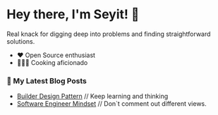 # Hey there, I'm Seyit! 👋

Real knack for digging deep into problems and finding straightforward solutions. 
- ❤️ Open Source enthusiast
- 👨🏻‍🍳 Cooking aficionado

### 📄 My Latest Blog Posts

- [Builder Design Pattern](https://itnext.io/builder-design-pattern-with-a-swift-real-world-example-6adbfc2a4fd8) // Keep learning and thinking
- [Software Engineer Mindset](https://seyitcodeit.medium.com/7-habits-of-highly-effective-software-developers-64fb9e855497) // Don`t comment out different views.
